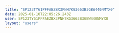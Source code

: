 ```yaml
---
title: "SP123TY61PFFAEZBX3PNH7KG3663B3GBW440NMYX0"
date: 2025-01-10T22:05:26.243Z
user: SP123TY61PFFAEZBX3PNH7KG3663B3GBW440NMYX0
layout: "users"
---
```

    